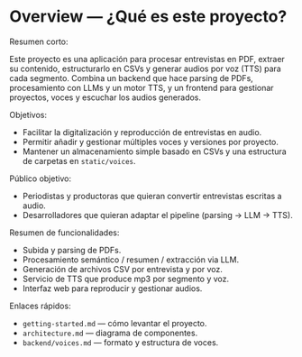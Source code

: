 # Overview — ¿Qué es este proyecto?

Resumen corto:

Este proyecto es una aplicación para procesar entrevistas en PDF, extraer su contenido, estructurarlo en CSVs y generar audios por voz (TTS) para cada segmento. Combina un backend que hace parsing de PDFs, procesamiento con LLMs y un motor TTS, y un frontend para gestionar proyectos, voces y escuchar los audios generados.

Objetivos:

- Facilitar la digitalización y reproducción de entrevistas en audio.
- Permitir añadir y gestionar múltiples voces y versiones por proyecto.
- Mantener un almacenamiento simple basado en CSVs y una estructura de carpetas en `static/voices`.

Público objetivo:

- Periodistas y productoras que quieran convertir entrevistas escritas a audio.
- Desarrolladores que quieran adaptar el pipeline (parsing -> LLM -> TTS).

Resumen de funcionalidades:

- Subida y parsing de PDFs.
- Procesamiento semántico / resumen / extracción via LLM.
- Generación de archivos CSV por entrevista y por voz.
- Servicio de TTS que produce mp3 por segmento y voz.
- Interfaz web para reproducir y gestionar audios.

Enlaces rápidos:

- `getting-started.md` — cómo levantar el proyecto.
- `architecture.md` — diagrama de componentes.
- `backend/voices.md` — formato y estructura de voces.
